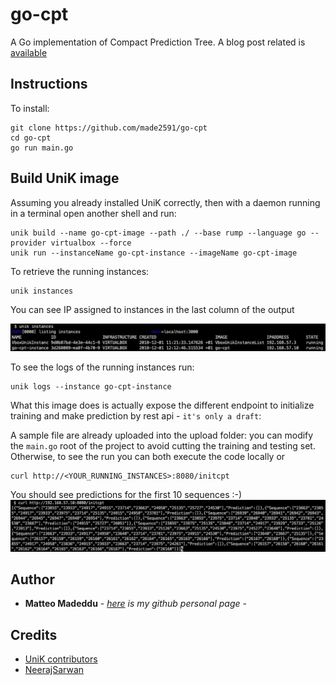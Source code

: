 # go-cpt

A Go implementation of Compact Prediction Tree. A blog post related is [available](http://made2591.github.io/blog/compact-prediction-tree)

## Instructions

To install:

```
git clone https://github.com/made2591/go-cpt
cd go-cpt
go run main.go
```

## Build UniK image

Assuming you already installed UniK correctly, then with a daemon running in a terminal open another shell and run:

```
unik build --name go-cpt-image --path ./ --base rump --language go --provider virtualbox --force
unik run --instanceName go-cpt-instance --imageName go-cpt-image
```

To retrieve the running instances:
```
unik instances
```
You can see IP assigned to instances in the last column of the output

![](./unik.png)

To see the logs of the running instances run:
```
unik logs --instance go-cpt-instance
```

What this image does is actually expose the different endpoint to initialize training and make prediction by rest api - ```it's only a draft```:

A sample file are already uploaded into the upload folder: you can modify the ```main.go``` root of the project to avoid cutting the training and testing set. Otherwise, to see the run you can both execute the code locally or
```
curl http://<YOUR_RUNNING_INSTANCES>:8080/initcpt
```

You should see predictions for the first 10 sequences :-)
![](./predictions.png)

## Author

* **Matteo Madeddu** - *[here](https://made2591.github.io) is my github personal page* -

## Credits

- [UniK contributors](https://github.com/solo-io/unik/graphs/contributors)
- [NeerajSarwan](https://github.com/NeerajSarwan)
